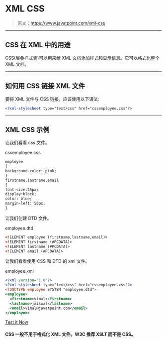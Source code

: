 # XML CSS

> 原文：<https://www.javatpoint.com/xml-css>

* * *

## CSS 在 XML 中的用途

CSS(层叠样式表)可以用来给 XML 文档添加样式和显示信息。它可以格式化整个 XML 文档。

* * *

## 如何用 CSS 链接 XML 文件

要将 XML 文件与 CSS 链接，应该使用以下语法:

```xml
<?xml-stylesheet type="text/css" href="cssemployee.css"?> 

```

* * *

## XML CSS 示例

让我们看看 css 文件。

cssemployee.css

```xml
employee
{
background-color: pink;
}
firstname,lastname,email
{
font-size:25px;
display:block;
color: blue;
margin-left: 50px;
} 

```

让我们创建 DTD 文件。

employee.dtd

```xml
<!ELEMENT employee (firstname,lastname,email)>
<!ELEMENT firstname (#PCDATA)>
<!ELEMENT lastname (#PCDATA)>
<!ELEMENT email (#PCDATA)>

```

让我们看看使用 CSS 和 DTD 的 xml 文件。

employee.xml

```xml
<?xml version="1.0"?>
<?xml-stylesheet type="text/css" href="cssemployee.css"?>
<!DOCTYPE employee SYSTEM "employee.dtd">
<employee>
  <firstname>vimal</firstname>
  <lastname>jaiswal</lastname>
  <email>vimal@javatpoint.com</email>
</employee>

```

[Test it Now](https://www.javatpoint.com/xmlpages/xmlcss.xml)

#### CSS 一般不用于格式化 XML 文件。W3C 推荐 XSLT 而不是 CSS。